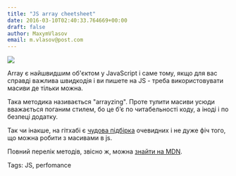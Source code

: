 ```yaml
---
title: "JS array cheetsheet"
date: 2016-03-10T02:40:33.764669+00:00
draft: false
author: MaxymVlasov
email: m.vlasov@post.com
---
```


<div class="image-wrapper">
    <img src="/images/2016/03/1457577724_2416b0e5420e42feb8d0e05087d39d5e.png" class="post-image full-img">
</div>

Array є найшвидшим об'єктом у JavaScript і саме тому, якщо для вас справді важлива швидкодія і ви пишете на JS - треба використовувати масиви де тільки можна.

Така методика називається "arrayzing". Проте тулити масиви усюди вважається поганим стилем, бо це б’є по читабельності коду, а іноді і по безпеці додатку.

Так чи інакше, на гітхабі є [чудова підбірка](https://gist.github.com/ourmaninamsterdam/1be9a5590c9cf4a0ab42) очевидних і не дуже фіч того, що можна робити з масивами в js.

Повний перелік методів, звісно ж, можна [знайти на MDN](https://developer.mozilla.org/ru/docs/Web/JavaScript/Reference/Global_Objects/Array/prototype#Methods).

Tags: JS, perfomance

